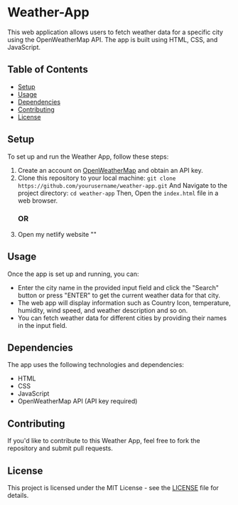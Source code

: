 # Weather-App

This web application allows users to fetch weather data for a specific city using the OpenWeatherMap API. The app is built using HTML, CSS, and JavaScript.

## Table of Contents

- [Setup](#setup)
- [Usage](#usage)
- [Dependencies](#dependencies)
- [Contributing](#contributing)
- [License](#license)

## Setup

To set up and run the Weather App, follow these steps:

1. Create an account on [OpenWeatherMap](https://openweathermap.org/) and obtain an API key.
2. Clone this repository to your local machine: `git clone https://github.com/yourusername/weather-app.git`
   And Navigate to the project directory: `cd weather-app`
   Then, Open the `index.html` file in a web browser.
      ### OR
5. Open my netlify website ""

## Usage

Once the app is set up and running, you can:

- Enter the city name in the provided input field and click the "Search" button or press "ENTER" to get the current weather data for that city.
- The web app will display information such as Country Icon, temperature, humidity, wind speed, and weather description and so on.
- You can fetch weather data for different cities by providing their names in the input field.

## Dependencies

The app uses the following technologies and dependencies:

- HTML
- CSS
- JavaScript
- OpenWeatherMap API (API key required)

## Contributing

If you'd like to contribute to this Weather App, feel free to fork the repository and submit pull requests.

## License

This project is licensed under the MIT License - see the [LICENSE](LICENSE) file for details.


